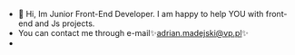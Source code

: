 - 👋 Hi, Im Junior Front-End Developer. I am happy to help YOU with front-end and Js projects.
-  You can contact me through e-mail✨adrian.madejski@vp.pl✨
-  


